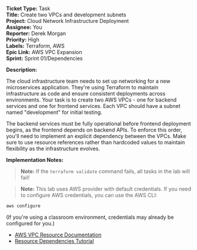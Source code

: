 **Ticket Type:** Task  
**Title:** Create two VPCs and development subnets  
**Project:** Cloud Network Infrastructure Deployment  
**Assignee:** You  
**Reporter:** Derek Morgan  
**Priority:** High  
**Labels:** Terraform, AWS  
**Epic Link:** AWS VPC Expansion  
**Sprint:** Sprint 01/Dependencies

**Description:**

The cloud infrastructure team needs to set up networking for a new microservices application. They're using Terraform to maintain infrastructure as code and ensure consistent deployments across environments. Your task is to create two AWS VPCs - one for backend services and one for frontend services. Each VPC should have a subnet named "development" for initial testing.

The backend services must be fully operational before frontend deployment begins, as the frontend depends on backend APIs. To enforce this order, you'll need to implement an explicit dependency between the VPCs. Make sure to use resource references rather than hardcoded values to maintain flexibility as the infrastructure evolves. 

**Implementation Notes:**

> **Note:** If the `terraform validate` command fails, all tasks in the lab will fail!

> **Note:** This lab uses AWS provider with default credentials. If you need to configure AWS credentials, you can use the AWS CLI:

<!-- font-size: 16px -->
```bash
aws configure
```

(If you're using a classroom environment, credentials may already be configured for you.)

- <a href="https://registry.terraform.io/providers/hashicorp/aws/latest/docs/resources/vpc" target="_blank">AWS VPC Resource Documentation</a>  
- <a href="https://developer.hashicorp.com/terraform/tutorials/configuration-language/dependencies" target="_blank">Resource Dependencies Tutorial</a>
